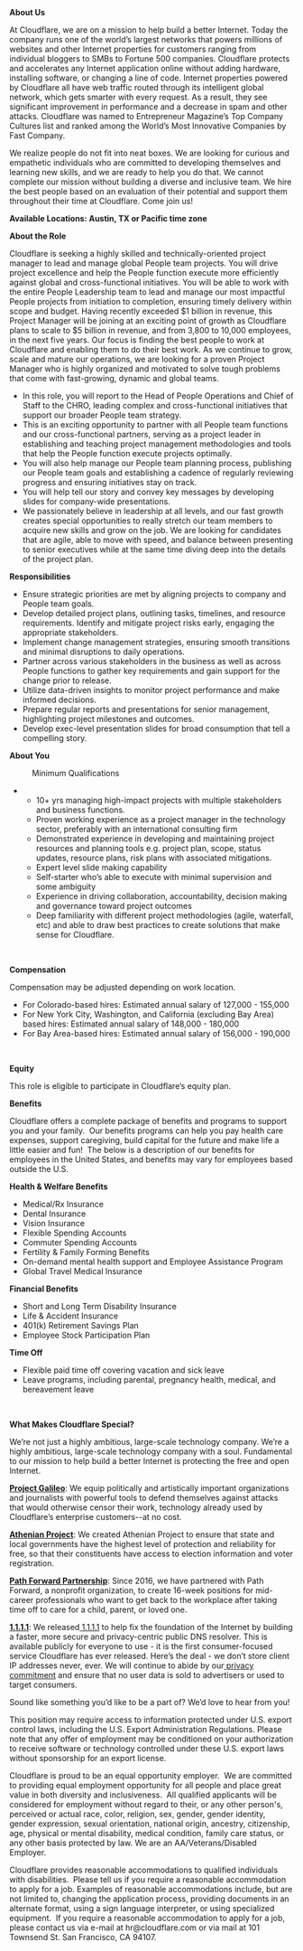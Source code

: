 <div class="content-intro">
	<div><strong>About Us</strong></div>
	<div>
		<p>At Cloudflare, we are on a mission to help build a better Internet. Today the company runs one of the world’s largest networks that powers millions of websites and other Internet properties for customers ranging from individual bloggers to SMBs to Fortune 500 companies. Cloudflare protects and accelerates any Internet application online without adding hardware, installing software, or changing a line of code. Internet properties powered by Cloudflare all have web traffic routed through its intelligent global network, which gets smarter with every request. As a result, they see significant improvement in performance and a decrease in spam and other attacks. Cloudflare was named to Entrepreneur Magazine’s Top Company Cultures list and ranked among the World’s Most Innovative Companies by Fast Company.&nbsp;</p>
		<p><span style="font-weight: 400;">We realize people do not fit into neat boxes. We are looking for curious and empathetic individuals who are committed to developing themselves and learning new skills, and we are ready to help you do that. We cannot complete our mission without building a diverse and inclusive team. We hire the best people based on an evaluation of their potential and support them throughout their time at Cloudflare. Come join us!&nbsp;</span></p>
	</div>
</div>
<p><strong>Available Locations: Austin, TX or Pacific time zone</strong></p>
<p><strong>About the Role</strong></p>
<p>Cloudflare is seeking a highly skilled and technically-oriented project manager to lead and manage global People team projects. You will drive project excellence and help the People function execute more efficiently against global and cross-functional initiatives. You will be able to work with the entire People Leadership team to lead and manage our most impactful People projects from initiation to completion, ensuring timely delivery within scope and budget. Having recently exceeded $1 billion in revenue, this Project Manager will be joining at an exciting point of growth as Cloudflare plans to scale to $5 billion in revenue, and from 3,800 to 10,000 employees, in the next five years. Our focus is finding the best people to work at Cloudflare and enabling them to do their best work. As we continue to grow, scale and mature our operations, we are looking for a proven Project Manager who is highly organized and motivated to solve tough problems that come with fast-growing, dynamic and global teams.&nbsp;</p>
<ul>
	<li>In this role, you will report to the Head of People Operations and Chief of Staff to the CHRO, leading complex and cross-functional initiatives that support our broader People team strategy.</li>
	<li>This is an exciting opportunity to partner with all People team functions and our cross-functional partners, serving as a project leader in establishing and teaching project management methodologies and tools that help the People function execute projects optimally.&nbsp;</li>
	<li>You will also help manage our People team planning process, publishing our People team goals and establishing a cadence of regularly reviewing progress and ensuring initiatives stay on track.</li>
	<li>You will help tell our story and convey key messages by developing slides for company-wide presentations.&nbsp;</li>
	<li>We passionately believe in leadership at all levels, and our fast growth creates special opportunities to really stretch our team members to acquire new skills and grow on the job. We are looking for candidates that are agile, able to move with speed, and balance between presenting to senior executives while at the same time diving deep into the details of the project plan.</li>
</ul>
<p><strong>Responsibilities</strong></p>
<ul>
	<li>Ensure strategic priorities are met by aligning projects to company and People team goals.</li>
	<li>Develop detailed project plans, outlining tasks, timelines, and resource requirements. Identify and mitigate project risks early, engaging the appropriate stakeholders.</li>
	<li>Implement change management strategies, ensuring smooth transitions and minimal disruptions to daily operations.</li>
	<li>Partner across various stakeholders in the business as well as across People functions to gather key requirements and gain support for the change prior to release.</li>
	<li>Utilize data-driven insights to monitor project performance and make informed decisions.</li>
	<li>Prepare regular reports and presentations for senior management, highlighting project milestones and outcomes.</li>
	<li>Develop exec-level presentation slides for broad consumption that tell a compelling story.</li>
</ul>
<p><strong>About You</strong></p>
<p style="padding-left: 40px;">Minimum Qualifications</p>
<ul>
	<li>
		<ul>
			<li>10+ yrs managing high-impact projects with multiple stakeholders and business functions.</li>
			<li>Proven working experience as a project manager in the technology sector, preferably with an international consulting firm</li>
			<li>Demonstrated experience in developing and maintaining project resources and planning tools e.g. project plan, scope, status updates, resource plans, risk plans with associated mitigations.</li>
			<li>Expert level slide making capability</li>
			<li>Self-starter who’s able to execute with minimal supervision and some ambiguity</li>
			<li>Experience in driving collaboration, accountability, decision making and governance toward project outcomes</li>
			<li>Deep familiarity with different project methodologies (agile, waterfall, etc) and able to draw best practices to create solutions that make sense for Cloudflare.</li>
		</ul>
	</li>
</ul>
<p>&nbsp;</p>
<p><strong>Compensation</strong></p>
<p>Compensation may be adjusted depending on work location.</p>
<ul>
	<li>For Colorado-based hires: Estimated annual salary of 127,000 - 155,000</li>
	<li>For New York City, Washington, and California (excluding Bay Area) based hires: Estimated annual salary of 148,000 - 180,000</li>
	<li>For Bay Area-based hires: Estimated annual salary of 156,000 - 190,000</li>
</ul>
<p>&nbsp;</p>
<p><strong>Equity</strong></p>
<p>This role is eligible to participate in Cloudflare’s equity plan.</p>
<p><strong>Benefits</strong></p>
<p>Cloudflare offers a complete package of benefits and programs to support you and your family.&nbsp; Our benefits programs can help you pay health care expenses, support caregiving, build capital for the future and make life a little easier and fun!&nbsp; The below is a description of our benefits for employees in the United States, and benefits may vary for employees based outside the U.S.</p>
<p><strong>Health &amp; Welfare Benefits</strong></p>
<ul>
	<li>Medical/Rx Insurance</li>
	<li>Dental Insurance</li>
	<li>Vision Insurance</li>
	<li>Flexible Spending Accounts</li>
	<li>Commuter Spending Accounts</li>
	<li>Fertility &amp; Family Forming Benefits</li>
	<li>On-demand mental health support and Employee Assistance Program</li>
	<li>Global Travel Medical Insurance</li>
</ul>
<p><strong>Financial Benefits</strong></p>
<ul>
	<li>Short and Long Term Disability Insurance</li>
	<li>Life &amp; Accident Insurance</li>
	<li>401(k) Retirement Savings Plan</li>
	<li>Employee Stock Participation Plan</li>
</ul>
<p><strong>Time Off</strong></p>
<ul>
	<li>Flexible paid time off covering vacation and sick leave</li>
	<li>Leave programs, including parental, pregnancy health, medical, and bereavement leave</li>
</ul>
<p>&nbsp;</p>
<div class="content-conclusion">
	<p><strong>What Makes Cloudflare Special?</strong></p>
	<p><span style="font-weight: 400;">We’re not just a highly ambitious, large-scale technology company. We’re a highly ambitious, large-scale technology company with a soul. Fundamental to our mission to help build a better Internet is protecting the free and open Internet.</span></p>
	<p><a href="https://blog.cloudflare.com/protecting-free-expression-online/"><strong>Project Galileo</strong></a><span style="font-weight: 400;">: We equip politically and artistically important organizations and journalists with powerful tools to defend themselves against attacks that would otherwise censor their work, technology already used by Cloudflare’s enterprise customers--at no cost.</span></p>
	<p><strong><a href="https://www.cloudflare.com/athenian/">Athenian Project</a></strong><span style="font-weight: 400;">: We created Athenian Project to ensure that state and local governments have the highest level of protection and reliability for free, so that their constituents have access to election information and voter registration.</span></p>
	<p><a href="https://blog.cloudflare.com/tag/path-forward/"><strong>Path Forward Partnership</strong></a><span style="font-weight: 400;">: Since 2016, we have partnered with Path Forward, a nonprofit organization, to create 16-week positions for mid-career professionals who want to get back to the workplace after taking time off to care for a child, parent, or loved one.</span></p>
	<p><a href="https://1.1.1.1/"><strong>1.1.1.1</strong></a><span style="font-weight: 400;">: We released</span><a href="https://1.1.1.1/"> <span style="font-weight: 400;">1.1.1.1</span></a><span style="font-weight: 400;"> to help fix the foundation of the Internet by building a faster, more secure and privacy-centric public DNS resolver. This is available publicly for everyone to use - it is the first consumer-focused service Cloudflare has ever released. Here’s the deal - we don’t store client IP addresses never, ever. We will continue to abide by our</span><a href="https://developers.cloudflare.com/1.1.1.1/privacy/public-dns-resolver"> privacy commitment</a><span style="font-weight: 400;"> and ensure that no user data is sold to advertisers or used to target consumers.</span></p>
	<p><span style="font-weight: 400;">Sound like something you’d like to be a part of? We’d love to hear from you!</span></p>
	<p><span style="font-weight: 400;">This position may require access to information protected under U.S. export control laws, including the U.S. Export Administration Regulations. Please note that any offer of employment may be conditioned on your authorization to receive software or technology controlled under these U.S. export laws without sponsorship for an export license.</span></p>
	<p><span style="font-weight: 400;">Cloudflare is proud to be an equal opportunity employer. &nbsp;We are committed to providing equal employment opportunity for all people and place great value in both diversity and inclusiveness. &nbsp;All qualified applicants will be considered for employment without regard to their, or any other person's, perceived or actual</span> <span style="font-weight: 400;">race, color, religion, sex, gender, gender identity, gender expression, sexual orientation, national origin, ancestry, citizenship, age, physical or mental disability, medical condition, family care status, or any other basis protected by law. </span><span style="font-weight: 400;">We are an AA/Veterans/Disabled Employer.</span></p>
	<p><span style="font-weight: 400;">Cloudflare provides reasonable accommodations to qualified individuals with disabilities. &nbsp;Please tell us if you require a reasonable accommodation to apply for a job. Examples of reasonable accommodations include, but are not limited to, changing the application process, providing documents in an alternate format, using a sign language interpreter, or using specialized equipment. &nbsp;If you require a reasonable accommodation to apply for a job, please contact us via e-mail at </span><span style="font-weight: 400;">hr@cloudflare.com</span><span style="font-weight: 400;"> or via mail at 101 Townsend St. San Francisco, CA 94107.</span></p>
</div>